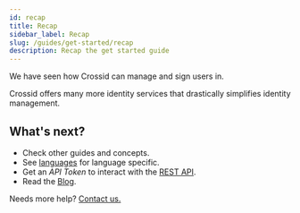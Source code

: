 ```yaml
---
id: recap
title: Recap
sidebar_label: Recap
slug: /guides/get-started/recap
description: Recap the get started guide
---
```


We have seen how Crossid can manage and sign users in.

Crossid offers many more identity services that drastically simplifies identity management.

## What's next?

- Check other guides and concepts.
- See [languages](/docs/languages) for language specific.
- Get an _API Token_ to interact with the [REST API](/api/v1).
- Read the [Blog](/blog).

Needs more help? [Contact us.](/contact)
